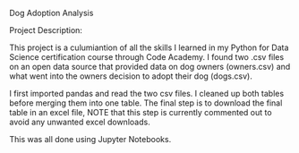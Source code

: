 Dog Adoption Analysis

Project Description:

This project is a culumiantion of all the skills I learned in my Python for Data Science certification course through Code Academy. 
I found two .csv files on an open data source that provided data on dog owners (owners.csv) and what went into the owners decision to adopt their dog (dogs.csv).

I first imported pandas and read the two csv files. I cleaned up both tables before merging them into one table.
The final step is to download the final table in an excel file, NOTE that this step is currently commented out to avoid any unwanted excel downloads. 

This was all done using Jupyter Notebooks.
